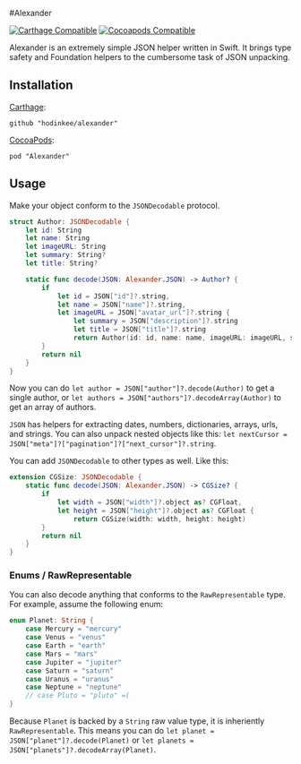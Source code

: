 #Alexander

[![Carthage Compatible](https://img.shields.io/badge/carthage-compatible-4BC51D.svg)](https://github.com/Carthage/Carthage)
[![Cocoapods Compatible](https://img.shields.io/cocoapods/v/Alexander.svg)](https://cocoapods.org/?q=Alexander)

Alexander is an extremely simple JSON helper written in Swift. It brings type safety and Foundation helpers to the cumbersome task of JSON unpacking.

## Installation

[Carthage](https://github.com/carthage/carthage):

```
github "hodinkee/alexander"
```

[CocoaPods](https://github.com/cocoapods/cocoapods):

```
pod "Alexander"
```

## Usage

Make your object conform to the `JSONDecodable` protocol.

```swift
struct Author: JSONDecodable {
    let id: String
    let name: String
    let imageURL: String
    let summary: String?
    let title: String?

    static func decode(JSON: Alexander.JSON) -> Author? {
        if
            let id = JSON["id"]?.string,
            let name = JSON["name"]?.string,
            let imageURL = JSON["avatar_url"]?.string {
                let summary = JSON["description"]?.string
                let title = JSON["title"]?.string
                return Author(id: id, name: name, imageURL: imageURL, summary: summary, title: title)
        }
        return nil
    }
}
```

Now you can do `let author = JSON["author"]?.decode(Author)` to get a single author, or `let authors = JSON["authors"]?.decodeArray(Author)` to get an array of authors.

`JSON` has helpers for extracting dates, numbers, dictionaries, arrays, urls, and strings. You can also unpack nested objects like this: `let nextCursor = JSON["meta"]?["pagination"]?["next_cursor"]?.string`.

You can add `JSONDecodable` to other types as well. Like this:

```swift
extension CGSize: JSONDecodable {
    static func decode(JSON: Alexander.JSON) -> CGSize? {
        if
            let width = JSON["width"]?.object as? CGFloat,
            let height = JSON["height"]?.object as? CGFloat {
                return CGSize(width: width, height: height)
        }
        return nil
    }
}
```

### Enums / RawRepresentable

You can also decode anything that conforms to the `RawRepresentable` type. For example, assume the following enum:

```swift
enum Planet: String {
    case Mercury = "mercury"
    case Venus = "venus"
    case Earth = "earth"
    case Mars = "mars"
    case Jupiter = "jupiter"
    case Saturn = "saturn"
    case Uranus = "uranus"
    case Neptune = "neptune"
    // case Pluto = "pluto" =(
}
```

Because `Planet` is backed by a `String` raw value type, it is inheriently `RawRepresentable`. This means you can do `let planet = JSON["planet"]?.decode(Planet)` or `let planets = JSON["planets"]?.decodeArray(Planet)`.
